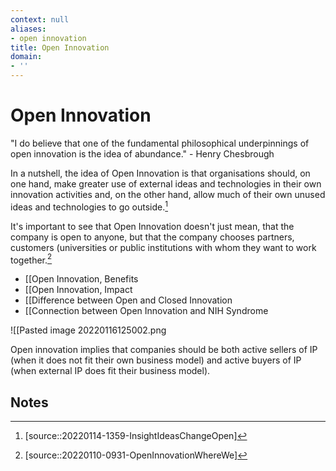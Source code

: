 ```yaml
---
context: null
aliases:
- open innovation
title: Open Innovation
domain:
- ''
---
```


# Open Innovation

"I do believe that one of the fundamental philosophical underpinnings of open innovation is the idea of abundance." - Henry Chesbrough

In a nutshell, the idea of Open Innovation is that organisations should, on one hand, make greater use of external ideas and technologies in their own innovation activities and, on the other hand, allow much of their own unused ideas and technologies to go outside.[^1]

It's important to see that Open Innovation doesn't just mean, that the company is open to anyone, but that the company chooses partners, customers (universities or public institutions with whom they want to work together.[^2]

- [[Open Innovation, Benefits
- [[Open Innovation, Impact
- [[Difference between Open and Closed Innovation
- [[Connection between Open Innovation and NIH Syndrome

![[Pasted image 20220116125002.png

Open innovation implies that companies should be both active sellers of IP (when it does not fit their own business model) and active buyers of IP (when external IP does fit their business model).

## Notes

[^1]: [source::20220114-1359-InsightIdeasChangeOpen]
[^2]: [source::20220110-0931-OpenInnovationWhereWe]
